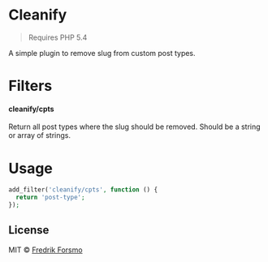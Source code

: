 # Cleanify

> Requires PHP 5.4

A simple plugin to remove slug from custom post types.

# Filters

#### cleanify/cpts

Return all post types where the slug should be removed.
Should be a string or array of strings.

# Usage

```php
add_filter('cleanify/cpts', function () {
  return 'post-type';
});
```

## License

MIT © [Fredrik Forsmo](https://github.com/frozzare)
